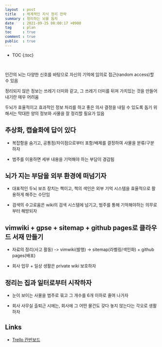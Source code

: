 ```yaml
---
layout  : post
title   : 체계적인 지식 정리 전략
summary : 정리하는 뇌를 돕자
date    : 2021-09-25 08:00:17 +0900
tag     : plan
toc     : true
comment : true
public  : true
---
```

* TOC
{:toc}

<br/>

인간의 뇌는 다양한 신호를 바탕으로 자신의 기억에 임의로 접근(random access)할 수 있음

정리되지 않은 정보는 쓰레기 더미와 같고, 그 쓰레기 더미를 뒤져 가치있는 것을 만들어 내기란 매우 어려움

두뇌가 효율적이고 효과적인 정보 처리를 하고 좋은 의사 결정을 내릴 수 있도록 돕기 위해서는 막대한 양의 정보와 사물을 잘 정리할 필요가 있음


## 추상화, 캡슐화에 답이 있다

* 복잡함을 숨기고, 공통점/차이점으로부터 포함/배제를 결정하여 사물을 분류/구분하자

* 범주를 이용하면 세부 내용을 기억해야 하는 부담이 경감됨


## 뇌가 지는 부담을 외부 환경에 떠넘기자

* 대표적인 두뇌 보조 장치는 책이고, 책의 색인은 외부 기억 시스템을 효율적으로 활용하게 해주는 수단임

* 검색의 수고로움은 wiki의 검색 시스템에 넘기고, 범주를 통해 기억해야하는 의무로부터 해방되자

## vimwiki + gpse + sitemap + github pages로 클라우드 서재 만들기

* 자료의 정리(사고 활동) -> vimwiki(발행) -> sitemap(라벨링/색인화) + github pages(배포)

* 회사 업무 + 일상 생활은 private wiki 보호하자

## 정리는 집과 일터로부터 시작하자

* 눈이 보이는 사물을 범주로 묶고 그 개수를 6개 이하로 줄여 나가자

* 회사 사무실 출퇴근 시에는, 회사에 그 어떤 물건도 갖다 놓지 않는다는 각오로 생활하자

## Links

* [Trello 칸반보드](https://trello.com/b/K7T3ZM77/work-preps)

